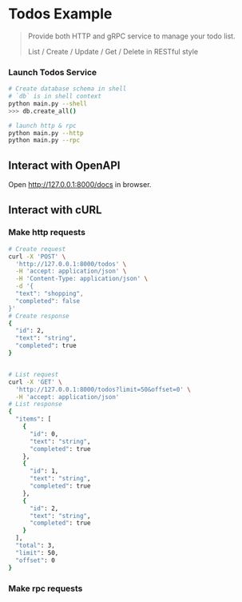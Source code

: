 # Todos Example

> Provide both HTTP and gRPC service to manage your todo list.
> 
> List / Create / Update / Get / Delete in RESTful style
> 

### Launch Todos Service

```bash
# Create database schema in shell
# `db` is in shell context 
python main.py --shell
>>> db.create_all()

# launch http & rpc 
python main.py --http 
python main.py --rpc
```

## Interact with OpenAPI 
Open http://127.0.0.1:8000/docs in browser. 

## Interact with cURL

### Make http requests

```bash
# Create request
curl -X 'POST' \
  'http://127.0.0.1:8000/todos' \
  -H 'accept: application/json' \
  -H 'Content-Type: application/json' \
  -d '{
  "text": "shopping",
  "completed": false
}'
# Create response
{
  "id": 2,
  "text": "string",
  "completed": true
}


# List request
curl -X 'GET' \
  'http://127.0.0.1:8000/todos?limit=50&offset=0' \
  -H 'accept: application/json'
# List response
{
  "items": [
    {
      "id": 0,
      "text": "string",
      "completed": true
    },
    {
      "id": 1,
      "text": "string",
      "completed": true
    },
    {
      "id": 2,
      "text": "string",
      "completed": true
    }
  ],
  "total": 3,
  "limit": 50,
  "offset": 0
}
```

### Make rpc requests

